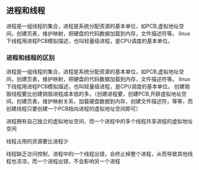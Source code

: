 ## 进程和线程
进程是一组线程的集合，进程是系统分配资源的基本单位，如PCB,虚拟地址空间，创建页表，维护映射，把硬盘的代码数据加载到内存，文件描述符等。
linux下线程用进程PCB模拟描述，也叫轻量级进程，是CPU调度的基本单位。

### 进程和线程的区别
进程是一组线程的集合，进程是系统分配资源的基本单位，如PCB,虚拟地址空间，创建页表，维护映射，把硬盘的代码数据加载到内存，文件描述符等。
linux下线程用进程PCB模拟描述，也叫轻量级进程，是CPU调度的基本单位。
创建销毁线程要比创建销毁进程成本低的多。（创建进程要，创建PCB,开辟虚拟地址空间，创建页表，维护映射关系，加载硬盘数据到内存，创建文件描述符，等等，而创建线程只要创建一个PCB指向进程的虚拟地址空间即可）

进程拥有自己独立的虚拟地址空间，而一个进程中的多个线程共享进程的虚拟地址空间

线程占用的资源要比进程少

线程缺乏访问控制，进程中的一个线程出错，会终止掉整个进程，从而导致其他线程也凉凉，而一个进程出错，不会影响另一个进程